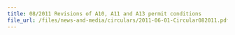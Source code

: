 ```yaml
---
title: 08/2011 Revisions of A10, A11 and A13 permit conditions
file_url: /files/news-and-media/circulars/2011-06-01-Circular082011.pdf
---
```


